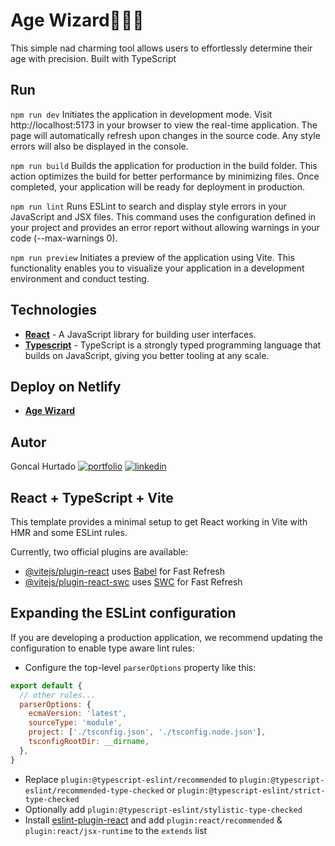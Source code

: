# Age Wizard🧙🏻‍♂️

This simple nad charming tool allows users to effortlessly determine their age with precision. Built with TypeScript

## Run
`npm run dev`
Initiates the application in development mode. Visit http://localhost:5173 in your browser to view the real-time application. The page will automatically refresh upon changes in the source code. Any style errors will also be displayed in the console.

`npm run build`
Builds the application for production in the build folder. This action optimizes the build for better performance by minimizing files. Once completed, your application will be ready for deployment in production.

`npm run lint`
Runs ESLint to search and display style errors in your JavaScript and JSX files. This command uses the configuration defined in your project and provides an error report without allowing warnings in your code (--max-warnings 0).

`npm run preview`
Initiates a preview of the application using Vite. This functionality enables you to visualize your application in a development environment and conduct testing.

## Technologies
* [**React**](https://es.react.dev/) - A JavaScript library for building user interfaces.
* [**Typescript**](https://www.typescriptlang.org/) - TypeScript is a strongly typed programming language that builds on JavaScript, giving you better tooling at any scale.

## Deploy on Netlify
* [**Age Wizard**](https://age-wizard.netlify.app/)

## Autor
Goncal Hurtado [![portfolio](https://img.shields.io/badge/my_portfolio-000?style=for-the-badge&logo=ko-fi&logoColor=white)](https://goncalhurtado.netlify.app/) [![linkedin](https://img.shields.io/badge/linkedin-0A66C2?style=for-the-badge&logo=linkedin&logoColor=white)](https://www.linkedin.com/in/goncalhurtado/)


## React + TypeScript + Vite

This template provides a minimal setup to get React working in Vite with HMR and some ESLint rules.

Currently, two official plugins are available:

- [@vitejs/plugin-react](https://github.com/vitejs/vite-plugin-react/blob/main/packages/plugin-react/README.md) uses [Babel](https://babeljs.io/) for Fast Refresh
- [@vitejs/plugin-react-swc](https://github.com/vitejs/vite-plugin-react-swc) uses [SWC](https://swc.rs/) for Fast Refresh

## Expanding the ESLint configuration

If you are developing a production application, we recommend updating the configuration to enable type aware lint rules:

- Configure the top-level `parserOptions` property like this:

```js
export default {
  // other rules...
  parserOptions: {
    ecmaVersion: 'latest',
    sourceType: 'module',
    project: ['./tsconfig.json', './tsconfig.node.json'],
    tsconfigRootDir: __dirname,
  },
}
```

- Replace `plugin:@typescript-eslint/recommended` to `plugin:@typescript-eslint/recommended-type-checked` or `plugin:@typescript-eslint/strict-type-checked`
- Optionally add `plugin:@typescript-eslint/stylistic-type-checked`
- Install [eslint-plugin-react](https://github.com/jsx-eslint/eslint-plugin-react) and add `plugin:react/recommended` & `plugin:react/jsx-runtime` to the `extends` list
